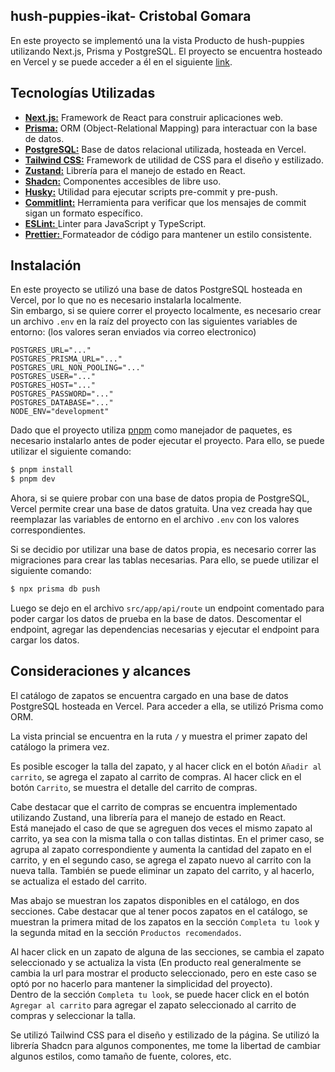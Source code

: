 ##  hush-puppies-ikat- Cristobal Gomara

En este proyecto se implementó una la vista Producto de hush-puppies utilizando Next.js, Prisma y PostgreSQL.
El proyecto se encuentra hosteado en Vercel y se puede acceder a él en el siguiente [link](https://hush-puppies-ikat.vercel.app/).

## Tecnologías Utilizadas

- [**Next.js:**](https://nextjs.org/) Framework de React para construir aplicaciones web.
- [**Prisma:**](https://www.prisma.io/) ORM (Object-Relational Mapping) para interactuar con la base de datos.
- [**PostgreSQL:**](https://www.postgresql.org/) Base de datos relacional utilizada, hosteada en Vercel.
- [**Tailwind CSS:**](https://tailwindcss.com/docs/installation) Framework de utilidad de CSS para el diseño y estilizado.
- [**Zustand:**](https://zustand-demo.pmnd.rs/) Librería para el manejo de estado en React.
- [**Shadcn:**](https://pnpm.io/) Componentes accesibles de libre uso.
- [**Husky:**](https://typicode.github.io/husky/) Utilidad para ejecutar scripts pre-commit y pre-push.
- [**Commitlint:**](https://commitlint.js.org/#/) Herramienta para verificar que los mensajes de commit sigan un formato específico.
- [**ESLint:** ](https://eslint.org/) Linter para JavaScript y TypeScript.
- [**Prettier:** ](https://prettier.io/) Formateador de código para mantener un estilo consistente.


## Instalación

En este proyecto se utilizó una base de datos PostgreSQL hosteada en Vercel, por lo que no es necesario instalarla localmente. <br>
Sin embargo, si se quiere correr el proyecto localmente, es necesario crear un archivo `.env` en la raíz del proyecto con las siguientes variables de entorno: (los valores seran enviados via correo electronico)

``` plaintext
POSTGRES_URL="..."
POSTGRES_PRISMA_URL="..."
POSTGRES_URL_NON_POOLING="..."
POSTGRES_USER="..."
POSTGRES_HOST="..."
POSTGRES_PASSWORD="..."
POSTGRES_DATABASE="..."
NODE_ENV="development"

````
Dado que el proyecto utiliza [pnpm](https://pnpm.io/) como manejador de paquetes, es necesario instalarlo antes de poder ejecutar el proyecto. Para ello, se puede utilizar el siguiente comando:


``` bash
$ pnpm install
$ pnpm dev
``` 
Ahora, si se quiere probar con una base de datos propia de PostgreSQL, Vercel permite crear una base de datos gratuita. Una vez creada hay que reemplazar las variables de entorno en el archivo `.env` con los valores correspondientes.

Si se decidio por utilizar una base de datos propia, es necesario correr las migraciones para crear las tablas necesarias. Para ello, se puede utilizar el siguiente comando:
    
``` bash
$ npx prisma db push
```
Luego se dejo en el archivo `src/app/api/route` un endpoint comentado para poder cargar los datos de prueba en la base de datos. Descomentar el endpoint, agregar las dependencias necesarias y ejecutar el endpoint para cargar los datos.


## Consideraciones y alcances

El catálogo de zapatos se encuentra cargado en una base de datos PostgreSQL hosteada en Vercel. Para acceder a ella, se utilizó Prisma como ORM.

La vista princial se encuentra en la ruta `/` y muestra el primer zapato del catálogo la primera vez. 

Es posible escoger la talla del zapato, y al hacer click en el botón `Añadir al carrito`, se agrega el zapato al carrito de compras. Al hacer click en el botón `Carrito`, se muestra el detalle del carrito de compras.

Cabe destacar que el carrito de compras se encuentra implementado utilizando Zustand, una librería para el manejo de estado en React. <br> 
Está manejado el caso de que se agreguen dos veces el mismo zapato al carrito, ya sea con la misma talla o con tallas distintas. En el primer caso, se agrupa al zapato correspondiente y aumenta la cantidad del zapato en el carrito, y en el segundo caso, se agrega el zapato nuevo al carrito con la nueva talla.
También se puede eliminar un zapato del carrito, y al hacerlo, se actualiza el estado del carrito.

Mas abajo se muestran los zapatos disponibles en el catálogo, en dos secciones. Cabe destacar que al tener pocos zapatos en el catálogo, se muestran la primera mitad de los zapatos en la sección `Completa tu look` y la segunda mitad en la sección `Productos recomendados`.

Al hacer click en un zapato de alguna de las secciones, se cambia el zapato seleccionado y se actualiza la vista (En producto real generalmente se cambia la url para mostrar el producto seleccionado, pero en este caso se optó por no hacerlo para mantener la simplicidad del proyecto).
<br>
Dentro de la sección `Completa tu look`, se puede hacer click en el botón `Agregar al carrito` para agregar el zapato seleccionado al carrito de compras y seleccionar la talla.

Se utilizó Tailwind CSS para el diseño y estilizado de la página. Se utilizó la librería Shadcn para algunos componentes, me tome la libertad de cambiar algunos estilos, como tamaño de fuente, colores, etc.
